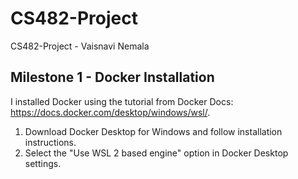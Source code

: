 # CS482-Project
CS482-Project - Vaisnavi Nemala

## Milestone 1 - Docker Installation
I installed Docker using the tutorial from Docker Docs: https://docs.docker.com/desktop/windows/wsl/. 
1) Download Docker Desktop for Windows and follow installation instructions.
2) Select the "Use WSL 2 based engine" option in Docker Desktop settings.
